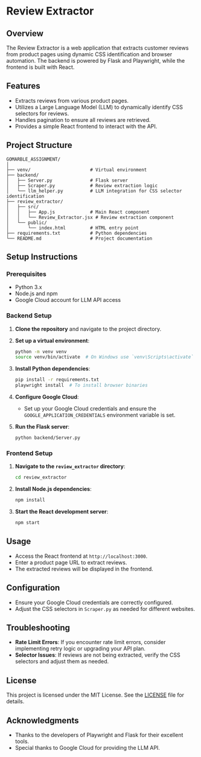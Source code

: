 # Review Extractor

## Overview

The Review Extractor is a web application that extracts customer reviews from product pages using dynamic CSS identification and browser automation. The backend is powered by Flask and Playwright, while the frontend is built with React.

## Features

- Extracts reviews from various product pages.
- Utilizes a Large Language Model (LLM) to dynamically identify CSS selectors for reviews.
- Handles pagination to ensure all reviews are retrieved.
- Provides a simple React frontend to interact with the API.

## Project Structure

```
GOMARBLE_ASSIGNMENT/
│
├── venv/                      # Virtual environment
├── backend/
│   ├── Server.py              # Flask server
│   ├── Scraper.py             # Review extraction logic
│   └── llm_helper.py          # LLM integration for CSS selector identification
├── review_extractor/
│   ├── src/
│   │   ├── App.js             # Main React component
│   │   └── Review_Extractor.jsx # Review extraction component
│   └── public/
│       └── index.html         # HTML entry point
├── requirements.txt           # Python dependencies
└── README.md                  # Project documentation
```

## Setup Instructions

### Prerequisites

- Python 3.x
- Node.js and npm
- Google Cloud account for LLM API access

### Backend Setup

1. **Clone the repository** and navigate to the project directory.

2. **Set up a virtual environment**:
   ```bash
   python -m venv venv
   source venv/bin/activate  # On Windows use `venv\Scripts\activate`
   ```

3. **Install Python dependencies**:
   ```bash
   pip install -r requirements.txt
   playwright install  # To install browser binaries
   ```

4. **Configure Google Cloud**:
   - Set up your Google Cloud credentials and ensure the `GOOGLE_APPLICATION_CREDENTIALS` environment variable is set.

5. **Run the Flask server**:
   ```bash
   python backend/Server.py
   ```

### Frontend Setup

1. **Navigate to the `review_extractor` directory**:
   ```bash
   cd review_extractor
   ```

2. **Install Node.js dependencies**:
   ```bash
   npm install
   ```

3. **Start the React development server**:
   ```bash
   npm start
   ```

## Usage

- Access the React frontend at `http://localhost:3000`.
- Enter a product page URL to extract reviews.
- The extracted reviews will be displayed in the frontend.

## Configuration

- Ensure your Google Cloud credentials are correctly configured.
- Adjust the CSS selectors in `Scraper.py` as needed for different websites.

## Troubleshooting

- **Rate Limit Errors**: If you encounter rate limit errors, consider implementing retry logic or upgrading your API plan.
- **Selector Issues**: If reviews are not being extracted, verify the CSS selectors and adjust them as needed.

## License

This project is licensed under the MIT License. See the [LICENSE](LICENSE) file for details.

## Acknowledgments

- Thanks to the developers of Playwright and Flask for their excellent tools.
- Special thanks to Google Cloud for providing the LLM API.